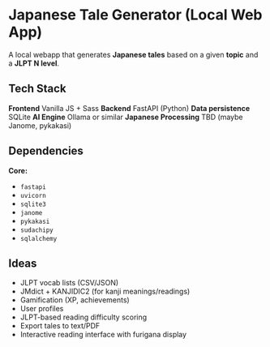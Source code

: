# Japanese Tale Generator (Local Web App)

A local webapp that generates **Japanese tales** based on a given **topic** and a **JLPT N level**.  


## Tech Stack


**Frontend** Vanilla JS + Sass
**Backend** FastAPI (Python)
**Data persistence** SQLite
**AI Engine**  Ollama or similar
**Japanese Processing** TBD (maybe Janome, pykakasi) 


## Dependencies

**Core:**
- `fastapi`
- `uvicorn`
- `sqlite3`
- `janome`
- `pykakasi`
- `sudachipy`
- `sqlalchemy`


## Ideas
- JLPT vocab lists (CSV/JSON)
- JMdict + KANJIDIC2 (for kanji meanings/readings)
- Gamification (XP, achievements)
- User profiles
- JLPT-based reading difficulty scoring
- Export tales to text/PDF
- Interactive reading interface with furigana display
